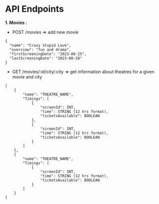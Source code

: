 # API Endpoints
**1. Movies :**
   
  * POST /movies => add new movie

```
{
  "name": "Crazy Stupid Love",
  "overview": "fun and drama",
  "firstScreeningDate": "2023-06-25",
  "lastScreeningDate": "2023-08-28"
}
```

   * GET /movies/:id/city/:city => get information about theatres for a given movie and city
```
[
    {
        "name": "THEATRE_NAME",
        "Timings": [
            {
                "screenId": INT,
                "time": STRING (12 hrs format),
                "ticketsAvailable": BOOLEAN
            },
            {
                "screenId": INT,
                "time": STRING (12 hrs format),
                "ticketsAvailable": BOOLEAN
            }
        ]
    },
    {
        "name": "THEATRE_NAME",
        "Timings": [
            {
                "screenId": INT,
                "time": STRING (12 hrs format),
                "ticketsAvailable": BOOLEAN
            }
        ]
    }
]
```






